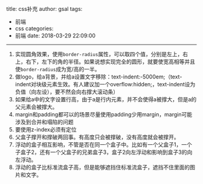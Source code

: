 title: css补充
author: gsal
tags:
  - 前端
  - css
categories:
  - 前端
date: 2018-03-29 22:09:00
---
1. 实现圆角效果，使用```border-radius```属性，可以取四个值，分别是左上，右上，右下，左下的角的半径。如果说想实现完全的圆形，就要使宽高相等并且使```border-radius```成为宽/高的一半。
1. 做logo，给a背景，并给a设置文字移除：text-indent:-5000em;（text-indent对块级元素生效。有人建议加一个overflow:hidden;，text-indent设为负值（向左设），要不然会向右撑大滚动条）
1. 如果给a中的文字设置行高，由于a是行内元素，并不会使得a被撑大，但是a的父元素会被撑大。
1. margin和padding都可以的场景尽量使用padding少用margin，margin可能涉及到合并和塌陷的问题
1. 要使用z-index必须有定位
1. 父盒子撑开和撑破两回事。有高度只会被撑破，没有高度就会被撑开。
1. 浮动的盒子相互影响，不管是否在同一个盒子中。比如有一个父盒子1，一个子盒子2，还有一个父盒子的兄弟盒子3，盒子2向左浮动和影响到盒子3的向左浮动。
1. 浮动的盒子比标准流盒子高，但是能够遮挡住标准流盒子，遮挡不住里面的图片和文字。